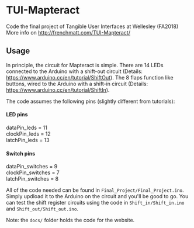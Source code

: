 # TUI-Mapteract
Code the final project of Tangible User Interfaces at Wellesley (FA2018)
More info on http://frenchmatt.com/TUI-Mapteract/

## Usage
In principle, the circuit for Mapteract is simple. There are 14 LEDs connected to the Arduino with a shift-out circuit (Details: https://www.arduino.cc/en/tutorial/ShiftOut). The 8 flaps function like buttons, wired to the Arduino with a shift-in circuit (Details: https://www.arduino.cc/en/tutorial/ShiftIn). 

The code assumes the following pins (slightly different from tutorials):
#### LED pins
dataPin_leds = 11  
clockPin_leds = 12  
latchPin_leds = 13  

#### Switch pins
dataPin_switches = 9  
clockPin_switches = 7  
latchPin_switches = 8  

All of the code needed can be found in `Final_Project/Final_Project.ino`. Simply updload it to the Arduino on the circuit and you'll be good to go. You can test the shift register circuits using the code in `Shift_in/Shift_in.ino` and `Shift_out/Shift_out.ino`.


Note: the `docs/` folder holds the code for the website. 
